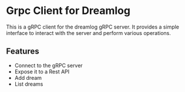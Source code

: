 # Grpc Client for Dreamlog

This is a gRPC client for the dreamlog gRPC server. It provides a simple interface to interact with the server and perform various operations.

## Features

- Connect to the gRPC server
- Expose it to a Rest API
- Add dream
- List dreams
